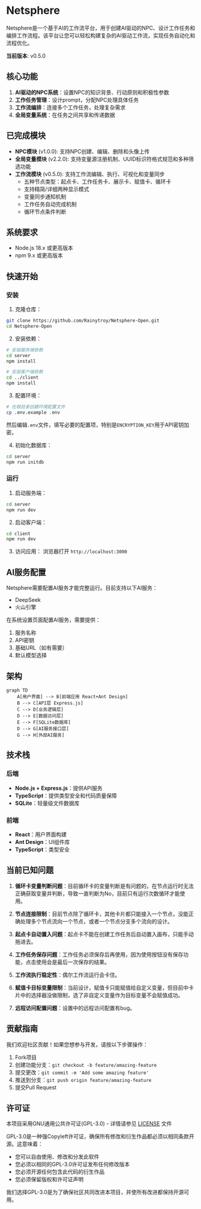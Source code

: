 # Netsphere

Netsphere是一个基于AI的工作流平台，用于创建AI驱动的NPC、设计工作任务和编排工作流程。该平台让您可以轻松构建复杂的AI驱动工作流，实现任务自动化和流程优化。

**当前版本**: v0.5.0

## 核心功能

1. **AI驱动的NPC系统**：设置NPC的知识背景、行动原则和积极性参数
2. **工作任务管理**：设计prompt，分配NPC处理具体任务
3. **工作流编排**：连接多个工作任务，处理复杂需求
4. **全局变量系统**：在任务之间共享和传递数据

## 已完成模块
- **NPC模块** (v1.0.0): 支持NPC创建、编辑、删除和头像上传
- **全局变量模块** (v2.2.0): 支持变量源注册机制、UUID标识符格式规范和多种筛选功能
- **工作流模块** (v0.5.0): 支持工作流编辑、执行、可视化和变量同步
   - 五种节点类型：起点卡、工作任务卡、展示卡、赋值卡、循环卡
   - 支持精简/详细两种显示模式
   - 变量同步通知机制
   - 工作任务自动完成机制
   - 循环节点条件判断

## 系统要求

- Node.js 18.x 或更高版本
- npm 9.x 或更高版本

## 快速开始

### 安装

1. 克隆仓库：
```bash
git clone https://github.com/Rainytroy/Netsphere-Open.git
cd Netsphere-Open
```

2. 安装依赖：
```bash
# 安装服务端依赖
cd server
npm install

# 安装客户端依赖
cd ../client
npm install
```

3. 配置环境：
```bash
# 在根目录创建环境配置文件
cp .env.example .env
```
然后编辑`.env`文件，填写必要的配置项，特别是`ENCRYPTION_KEY`用于API密钥加密。

4. 初始化数据库：
```bash
cd server
npm run initdb
```

### 运行

1. 启动服务端：
```bash
cd server
npm run dev
```

2. 启动客户端：
```bash
cd client
npm run dev
```

3. 访问应用：
浏览器打开 `http://localhost:3000`

## AI服务配置

Netsphere需要配置AI服务才能完整运行。目前支持以下AI服务：

- DeepSeek
- 火山引擎

在系统设置页面配置AI服务，需要提供：
1. 服务名称
2. API密钥
3. 基础URL（如有需要）
4. 默认模型选择

## 架构

```mermaid
graph TD
    A[用户界面] --> B[前端应用 React+Ant Design]
    B --> C[API层 Express.js]
    C --> D[业务逻辑层]
    D --> E[数据访问层]
    E --> F[SQLite数据库]
    D --> G[AI服务接口层]
    G --> H[外部AI服务]
```

## 技术栈

### 后端
- **Node.js + Express.js**：提供API服务
- **TypeScript**：提供类型安全和代码质量保障
- **SQLite**：轻量级文件数据库

### 前端
- **React**：用户界面构建
- **Ant Design**：UI组件库
- **TypeScript**：类型安全

## 当前已知问题

1. **循环卡变量判断问题**：目前循环卡的变量判断是有问题的，在节点运行时无法正确获取变量并判断，导致一直判断为No，目前只有运行次数循环才能使用。

2. **节点连接限制**：目前节点除了循环卡，其他卡片都只能接入一个节点，没能正确处理多个节点流向一个节点，或者一个节点分支多个流向的设计。

3. **起点卡自动置入问题**：起点卡不能在创建工作任务后自动置入画布，只能手动拖进去。

4. **工作任务保存问题**：工作任务必须保存后再使用，因为使用按钮没有保存功能，点击使用会是最后一次保存的结果。

5. **工作流执行稳定性**：偶尔工作流运行会卡住。

6. **赋值卡目标变量限制**：当前设计，赋值卡只能赋值给自定义变量，但目前中卡片中的选择器没做限制，选了非自定义变量作为目标变量不会赋值成功。

7. **远程访问配置问题**：设置中的远程访问配置有bug。

## 贡献指南

我们欢迎社区贡献！如果您想参与开发，请按以下步骤操作：

1. Fork项目
2. 创建功能分支：`git checkout -b feature/amazing-feature`
3. 提交更改：`git commit -m 'Add some amazing feature'`
4. 推送到分支：`git push origin feature/amazing-feature`
5. 提交Pull Request

## 许可证

本项目采用GNU通用公共许可证(GPL-3.0) - 详情请参见 [LICENSE](LICENSE) 文件

GPL-3.0是一种强Copyleft许可证，确保所有修改和衍生作品都必须以相同条款开源。这意味着：
- 您可以自由使用、修改和分发此软件
- 您必须以相同的GPL-3.0许可证发布任何修改版本
- 您必须开源任何包含此代码的衍生作品
- 您必须保留版权和许可证声明

我们选择GPL-3.0是为了确保社区共同改进本项目，并使所有改进都保持开源可用。
